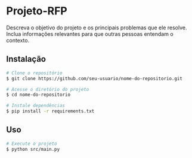 # Projeto-RFP
Descreva o objetivo do projeto e os principais problemas que ele resolve. Inclua informações relevantes para que outras pessoas entendam o contexto.

## Instalação
```bash
# Clone o repositório
$ git clone https://github.com/seu-usuario/nome-do-repositorio.git

# Acesse o diretório do projeto
$ cd nome-do-repositorio

# Instale dependências
$ pip install -r requirements.txt
```

## Uso
```bash
# Execute o projeto
$ python src/main.py
```
